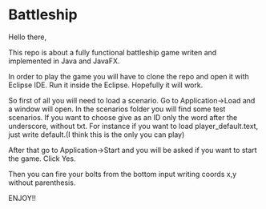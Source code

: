 # Battleship


Hello there,

This repo is about a fully functional battleship game writen and implemented in Java and JavaFX.

In order to play the game you will have to clone the repo and open it with Eclipse IDE.
Run it inside the Eclipse. Hopefully it will work.

So first of all you will need to load a scenario. Go to Application->Load and a window will open.
In the scenarios folder you will find some test scenarios. If you want to choose give as an ID
only the word after the underscore, without txt. For instance if you want to load player_default.text,
just write default.(I think this is the only you can play)

After that go to Application->Start and you will be asked if you want to start the game.
Click Yes.

Then you can fire your bolts from the bottom input writing coords x,y without parenthesis.

ENJOY!!
